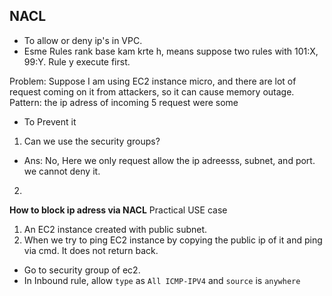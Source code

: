 ## NACL
- To allow or deny ip's in VPC.
- Esme Rules rank base kam krte h, means suppose two rules with 101:X, 99:Y. Rule y execute first.

Problem: Suppose I am using EC2 instance micro, and there are lot of request coming on it from attackers,
so it can cause memory outage.
Pattern: the ip adress of incoming 5 request were some

- To Prevent it
1. Can we use the security groups?
- Ans: No, Here we only request allow the ip adreesss, subnet, and port. we cannot deny it.

2. 
**How to block ip adress via NACL**
Practical USE case
1. An EC2 instance created with public subnet.
2. When we try to ping EC2 instance by copying the public ip of it and ping via cmd. It does not return back.
- Go to security group of ec2.
- In Inbound rule, allow `type` as `All ICMP-IPV4` and `source` is `anywhere`
